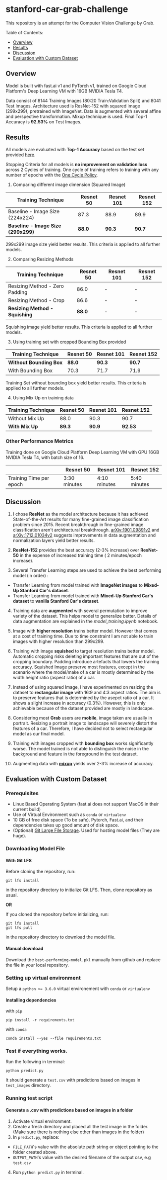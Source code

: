 # stanford-car-grab-challenge
This repository is an attempt for the Computer Vision Challenge by Grab. 

Table of Contents:
* [Overview](#overview)
* [Results](#results)
* [Discussion](#discussion)
* [Evaluation with Custom Dataset](#evaluation-with-custom-dataset)

## Overview
Model is built with fast.ai v1 and PyTorch v1, trained on Google Cloud Platform's Deep Learning VM with 16GB NVIDIA Tesla T4.

Data consist of 8144 Training Images (80:20 Train:Validation Split) and 8041 Test Images. Architecture used is ResNet-152 with squared image (299x299), pretrained with ImageNet. Data is augmented with several affine and perspective transformation. Mixup technique is used. Final Top-1 Accuracy is **92.53%** on Test Images.

## Results
All models are evaluated with **Top-1 Accuracy** based on the test set provided [here](https://ai.stanford.edu/~jkrause/cars/car_dataset.html).

Stopping Criteria for all models is **no improvement on validation loss** across 2 Cycles of training. One cycle of training refers to training with any number of epochs with the [One Cycle Policy](https://arxiv.org/abs/1803.09820).

1. Comparing different image dimension (Squared Image)

| Training Technique  | Resnet 50 |  Resnet 101 | Resnet 152 |
| ------------- | ------------- |  ------------- | ------------- |
| Baseline - Image Size (224x224) | 87.3  |  88.9  | 89.9  |
| **Baseline - Image Size (299x299)** | **88.0**  |  **90.3**  | **90.7**  |

299x299 image size yield better results. This criteria is applied to all further models.

2. Comparing Resizing Methods

| Training Technique  | Resnet 50 |  Resnet 101 | Resnet 152 |
| ------------- | ------------- |  ------------- | ------------- |
| Resizing Method - Zero Padding | 86.0  |  -  | -  |
| Resizing Method - Crop | 86.6  |  -  | -  |
| **Resizing Method - Squishing** | **88.0**  |  -  | -  |

Squishing image yield better results. This criteria is applied to all further models.

3. Using training set with cropped Bounding Box provided

| Training Technique  | Resnet 50 |  Resnet 101 | Resnet 152 |
| ------------- | ------------- |  ------------- | ------------- |
| **Without Bounding Box** | **88.0**  |  **90.3**  | **90.7**  |
| With Bounding Box | 70.3  |  71.7  | 71.9  |

Training Set without bounding box yield better results. This criteria is applied to all further models.

4. Using Mix Up on training data

| Training Technique  | Resnet 50 |  Resnet 101 | Resnet 152 |
| ------------- | ------------- |  ------------- | ------------- |
| Without Mix Up | 88.0  |  90.3  | 90.7  |
| **With Mix Up** | **89.3**  |  **90.9**  | **92.53**  |


### Other Performance Metrics

Training done on Google Cloud Platform Deep Learning VM with GPU 16GB NVIDIA Tesla T4, with batch size of 16.

|  | Resnet 50 |  Resnet 101 | Resnet 152 |
| ------------- | ------------- |  ------------- | ------------- |
| Training Time per epoch | 3:30 minutes |  4:10 minutes  | 5:40 minutes  |

## Discussion
1. I chose **ResNet** as the model architecture because it has achieved State-of-the-Art results for many fine-grained image classification problem since 2015. Recent breakthrough in fine-grained image classification aren't  architectural breakthrough. [arXiv:1901.09891v2](https://arxiv.org/abs/1901.09891v2) and [arXiv:1712.01034v2](https://arxiv.org/abs/1712.01034v2) suggests improvements in data augmentation and normalization layers yield better results.

2. **ResNet-152** provides the best accuracy (2-3% increase) over **ResNet-50** in the expense of increased training time ( 2 minutes/epoch increase).

3. Several Transfer Learning steps are used to achieve the best performing model (in order) : 
* Transfer Learning from model trained with **ImageNet images** to **Mixed-Up Stanford Car's dataset**.
* Transfer Learning from model trained with **Mixed-Up Stanford Car's dataset** to **vanilla Stanford Car's dataset**.

4. Training data are **augmented** with several permutation to improve variety of the dataset. This helps model to generalize better. Details of data augmentation are explained in the *model_training.ipynb* notebook.

5. Image with **higher resolution** trains better model. However that comes at a cost of training time. Due to time constraint I am not able to train images with higher resolution than 299x299.

6. Training with image **squished** to target resolution trains better model. Automatic cropping risks deleting important features that are out of the cropping boundary. Padding introduce artefacts that lowers the training accuracy. Squished Image preserve most features, except in the scenario where the model/make of a car is mostly determined by the width:height ratio (aspect ratio) of a car.

7. Instead of using squared Image, I have experimented on resizing the dataset to **rectangular image** with 16:9 and 4:3 aspect ratios. The aim is to preserve features that is determined by the asepct ratio of a car. It shows a slight increase in accuracy (0.3%). However, this is only achievable because of the dataset provided are mostly in landscape. 

8. Considering most **Grab** users are **mobile**, image taken are usually in portrait. Resizing a portrait image to landscape will severely distort the features of a car. Therefore, I have decided not to select rectangular model as our final model.
  
9. Training with images cropped with **bounding box** works significantly worse. The model trained is not able to distinguish the noise in the background and feature in the foreground in the test dataset.

10. Augmenting data with **[mixup](https://arxiv.org/abs/1710.09412)** yields over 2-3% increase of accuracy. 

## Evaluation with Custom Dataset
### Prerequisites
* Linux Based Operating System (fast.ai does not support MacOS in their current build)
* Use of Virtual Environment such as `conda` or `virtualenv`
* 10 GB of free disk space (To be safe). Pytorch, Fast.ai, and their dependencies takes up good amount of disk space.
* (Optional) [Git Large File Storage](https://git-lfs.github.com/). Used for hosting model files (They are huge).

### Downloading Model File
#### With Git LFS
Before cloning the repository, run:
```
git lfs install
```
in the repository directory to initialize Git LFS. Then, clone repository as usual.

**OR**

If you cloned the repository before initializing, run:
```
git lfs install
git lfs pull
```
in the repository directory to download the model file.
#### Manual download
Download the `best-performing-model.pkl` manually from github and replace the file in your local repository.

### Setting up virtual environment
Setup a `python >= 3.6.0` virtual environement with `conda` or `virtualenv`
#### Installing dependencies
with `pip`
```
pip install -r requirements.txt
```
with `conda`
```
conda install --yes --file requirements.txt
```
### Test if everything works.
Run the following in terminal:
```
python predict.py
```
It should generate a `test.csv` with predictions based on images in `test_images` directory.


### Running test script
#### Generate a .csv with predictions based on images in a folder
1. Activate virtual environment.
2. Create a fresh directory and placed all the test image in the folder. (Make sure there is nothing else other than images in the folder)
3. In `predict.py`, replace:
* `FILE_PATH`'s value with the absolute path string or object pointing to the folder created above.
* `OUTPUT_PATH`'s value with the desired filename of the output csv, e.g `test.csv`
4. Run `python predict.py` in terminal.
